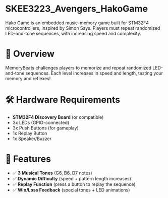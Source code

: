 # SKEE3223_Avengers_HakoGame
Hako Game is an embedded music-memory game built for STM32F4 microcontrollers, inspired by Simon Says. Players must repeat randomized LED-and-tone sequences, with increasing speed and complexity.

# 📌 Overview  
MemoryBeats challenges players to memorize and repeat randomized LED-and-tone sequences. Each level increases in speed and length, testing your memory and reflexes!  

# 🛠 Hardware Requirements  
- **STM32F4 Discovery Board** (or compatible)  
- 3x LEDs (GPIO-connected)  
- 3x Push Buttons (for gameplay)  
- 1x Replay Button  
- 1x Speaker/Buzzer  

# 🔧 Features  
- ✅ **3 Musical Tones** (G6, B6, D7 notes)  
- ✅ **Dynamic Difficulty** (speed + pattern length increases)  
- ✅ **Replay Function** (press a button to replay the sequence)  
- ✅ **Win/Loss Feedback** (special tones + LED animations)  
